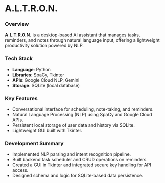 # A.L.T.R.O.N.

### Overview
**A.L.T.R.O.N.** is a desktop-based AI assistant that manages tasks, reminders, and notes through natural language input, offering a lightweight productivity solution powered by NLP.

### Tech Stack
- **Language**: Python
- **Libraries**: SpaCy, Tkinter
- **APIs**: Google Cloud NLP, Gemini
- **Storage**: SQLite (local database)

### Key Features
- Conversational interface for scheduling, note-taking, and reminders.
- Natural Language Processing (NLP) using SpaCy and Google Cloud APIs.
- Persistent local storage of user data and history via SQLite.
- Lightweight GUI built with Tkinter.

### Development Summary
- Implemented NLP parsing and intent recognition pipeline.
- Built backend task scheduler and CRUD operations on reminders.
- Created a GUI in Tkinter and integrated secure key handling for API access.
- Designed schema and logic for SQLite-based data persistence.
